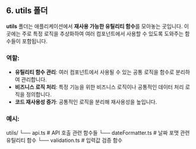 ## 6. utils 폴더

**utils** 폴더는 애플리케이션에서 **재사용 가능한 유틸리티 함수**를 모아놓는 곳입니다. 이곳에는 주로 특정 로직을 추상화하여 여러 컴포넌트에서 사용할 수 있도록 도와주는 함수들이 포함됩니다.

### 역할:
- **유틸리티 함수 관리**: 여러 컴포넌트에서 사용될 수 있는 공통 로직을 함수로 분리하여 관리합니다.
- **비즈니스 로직 처리**: 특정 기능을 위한 비즈니스 로직이나 공통적인 데이터 처리 로직을 정의합니다.
- **코드 재사용성 증가**: 공통적인 로직을 분리해 재사용성을 높입니다.

### 예시:
utils/ └── api.ts # API 호출 관련 함수들 └── dateFormatter.ts # 날짜 포맷 관련 유틸리티 함수 └── validation.ts # 입력값 검증 함수